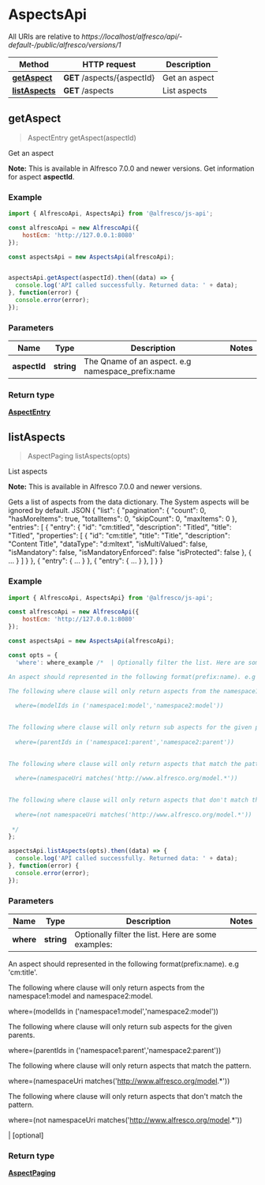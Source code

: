 # AspectsApi

All URIs are relative to *https://localhost/alfresco/api/-default-/public/alfresco/versions/1*

Method | HTTP request | Description
------------- | ------------- | -------------
[**getAspect**](AspectsApi.md#getAspect) | **GET** /aspects/{aspectId} | Get an aspect
[**listAspects**](AspectsApi.md#listAspects) | **GET** /aspects | List aspects


<a name="getAspect"></a>
## getAspect
> AspectEntry getAspect(aspectId)

Get an aspect

**Note:** This is available in Alfresco 7.0.0 and newer versions.
Get information for aspect **aspectId**.


### Example

```javascript
import { AlfrescoApi, AspectsApi} from '@alfresco/js-api';

const alfrescoApi = new AlfrescoApi({
    hostEcm: 'http://127.0.0.1:8080'
});

const aspectsApi = new AspectsApi(alfrescoApi);


aspectsApi.getAspect(aspectId).then((data) => {
  console.log('API called successfully. Returned data: ' + data);
}, function(error) {
  console.error(error);
});
```

### Parameters

Name | Type | Description  | Notes
------------- | ------------- | ------------- | -------------
 **aspectId** | **string**| The Qname of an aspect. e.g namespace_prefix:name | 

### Return type

[**AspectEntry**](AspectEntry.md)

<a name="listAspects"></a>
## listAspects
> AspectPaging listAspects(opts)

List aspects

**Note:** This is available in Alfresco 7.0.0 and newer versions.

Gets a list of aspects from the data dictionary. The System aspects will be ignored by default.
JSON
{
  \"list\": {
    \"pagination\": {
      \"count\": 0,
      \"hasMoreItems\": true,
      \"totalItems\": 0,
      \"skipCount\": 0,
      \"maxItems\": 0
    },
    \"entries\": [
      {
        \"entry\": {
          \"id\": \"cm:titled\",
          \"description\": \"Titled\",
          \"title\": \"Titled\",
          \"properties\": [
            {
              \"id\": \"cm:title\",
              \"title\": \"Title\",
              \"description\": \"Content Title\",
              \"dataType\": \"d:mltext\",
              \"isMultiValued\": false,
              \"isMandatory\": false,
              \"isMandatoryEnforced\": false
              \"isProtected\": false
            },
            {
              ...
            }
          ]
        }
      },
      {
        \"entry\": {
          ...
        }
      },
      {
        \"entry\": {
          ...
        }
      },
    ]
  }
}



### Example

```javascript
import { AlfrescoApi, AspectsApi} from '@alfresco/js-api';

const alfrescoApi = new AlfrescoApi({
    hostEcm: 'http://127.0.0.1:8080'
});

const aspectsApi = new AspectsApi(alfrescoApi);

const opts = { 
  'where': where_example /*  | Optionally filter the list. Here are some examples:

An aspect should represented in the following format(prefix:name). e.g 'cm:title'.

The following where clause will only return aspects from the namespace1:model and namespace2:model.
  
  where=(modelIds in ('namespace1:model','namespace2:model'))
  

The following where clause will only return sub aspects for the given parents.
  
  where=(parentIds in ('namespace1:parent','namespace2:parent'))
  

The following where clause will only return aspects that match the pattern.
  
  where=(namespaceUri matches('http://www.alfresco.org/model.*'))
  

The following where clause will only return aspects that don't match the pattern.
  
  where=(not namespaceUri matches('http://www.alfresco.org/model.*'))
  
 */
};

aspectsApi.listAspects(opts).then((data) => {
  console.log('API called successfully. Returned data: ' + data);
}, function(error) {
  console.error(error);
});
```

### Parameters

Name | Type | Description  | Notes
------------- | ------------- | ------------- | -------------
 **where** | **string**| Optionally filter the list. Here are some examples:

An aspect should represented in the following format(prefix:name). e.g 'cm:title'.

The following where clause will only return aspects from the namespace1:model and namespace2:model.
  
  where=(modelIds in ('namespace1:model','namespace2:model'))
  

The following where clause will only return sub aspects for the given parents.
  
  where=(parentIds in ('namespace1:parent','namespace2:parent'))
  

The following where clause will only return aspects that match the pattern.
  
  where=(namespaceUri matches('http://www.alfresco.org/model.*'))
  

The following where clause will only return aspects that don't match the pattern.
  
  where=(not namespaceUri matches('http://www.alfresco.org/model.*'))
  
 | [optional] 

### Return type

[**AspectPaging**](AspectPaging.md)

